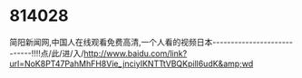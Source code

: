 # 814028
简阳新闻网,中国人在线观看免费高清,一个人看的视频日本----------------------------‼‼点/此/进/入/http://www.baidu.com/link?url=NoK8PT47PahMhFH8Vie_jnciyIKNTTtVBQKpill6udK&amp;wd
